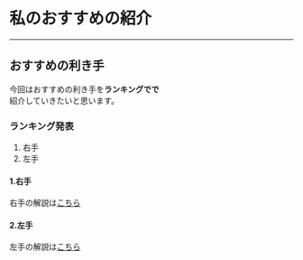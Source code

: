 # 私のおすすめの紹介
***
## おすすめの利き手

今回はおすすめの利き手を**ランキングでで**  
紹介していきたいと思います。

### ランキング発表
1. 右手
2. 左手

#### 1.右手
右手の解説は[こちら]()

#### 2.左手
左手の解説は[こちら]()
